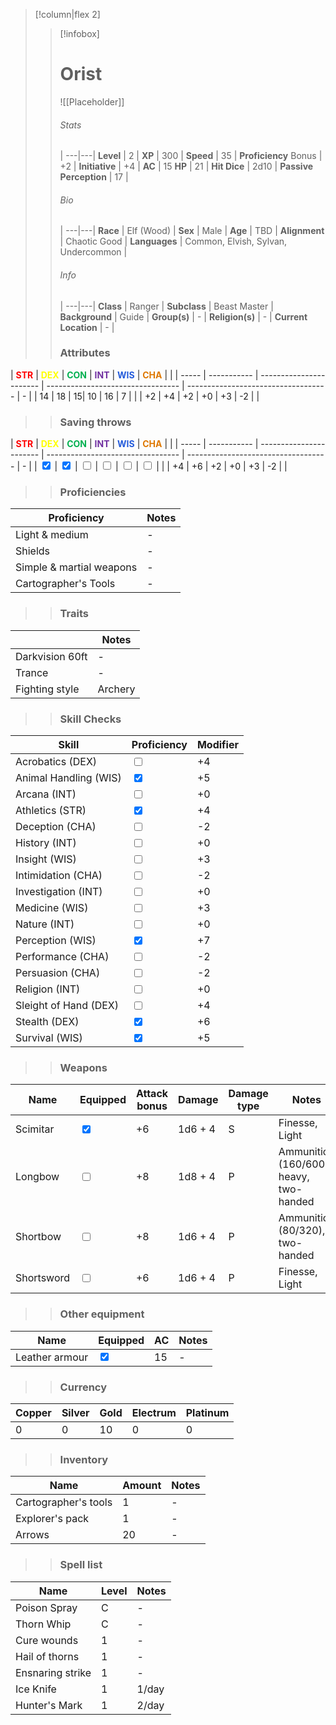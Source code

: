 >[!column|flex 2]
>> [!infobox]
>> # Orist
>> ![[Placeholder]]
>> ###### Stats
>>  |
>> ---|---|
>> **Level** | 2 |
>> **XP** | 300 |
>> **Speed** | 35 |
>> **Proficiency** Bonus | +2 |
>> **Initiative** | +4 |
>> **AC** | 15
>> **HP** | 21 |
>> **Hit Dice** | 2d10  |
>> **Passive Perception** | 17 |
>>  
>> ###### Bio
>>   |
>> ---|---|
>> **Race** | Elf (Wood) |
>> **Sex** | Male |
>> **Age** | TBD |
>> **Alignment** | Chaotic Good |
>> **Languages** | Common, Elvish, Sylvan, Undercommon |
>> ###### Info
>>   |
>> ---|---|
>> **Class** | Ranger |
>> **Subclass** | Beast Master |
>> **Background** | Guide |
>> **Group(s)** | - |
>> **Religion(s)** | - |
>> **Current Location** | - |
>>
>> ### Attributes
| <font color="#ff0000">**STR**</font> | <font color="#ffff00">**DEX**</font> | <font color="#00b050">**CON**</font> | <font color="#7030a0">**INT**</font> | <font color="#245bdb">**WIS**</font> | <font color="#de7802">**CHA**</font> | |
| ----- | ----------- | ----------------------- | --------------------------------- | ----------------------------------- | - |
| 14 | 18 | 15| 10 | 16 | 7 | |
| +2 | +4 | +2  | +0 | +3 | -2 | |
>> ### Saving throws
| <font color="#ff0000">**STR**</font> | <font color="#ffff00">**DEX**</font> | <font color="#00b050">**CON**</font> | <font color="#7030a0">**INT**</font> | <font color="#245bdb">**WIS**</font> | <font color="#de7802">**CHA**</font> | |
| ----- | ----------- | ----------------------- | --------------------------------- | ----------------------------------- | - |
| <input type="checkbox" checked> | <input type="checkbox" checked> | <input type="checkbox" unchecked>  | <input type="checkbox" unchecked> | <input type="checkbox" unchecked> | <input type="checkbox" unchecked> | |
| +4 | +6 | +2 | +0 | +3 | -2 | |
>> ### Proficiencies
| Proficiency               | Notes |
| --------------------- | --------------------------------- | 
| Light & medium      | - |
| Shields      | - |
| Simple & martial weapons      | - |
| Cartographer's Tools     | - |
>> ### Traits
|                | Notes |
| --------------------- | --------------------------------- | 
| Darkvision 60ft      | - |
| Trance      | - |
| Fighting style     | Archery |
>> ### Skill Checks
| Skill               | Proficiency   | Modifier |
| --------------------- | --------------------------------- | --- |
| Acrobatics (DEX)      | <input type="checkbox" unchecked> | +4 |
| Animal Handling (WIS) | <input type="checkbox" checked> | +5 |
| Arcana (INT)          | <input type="checkbox" unchecked> | +0 |
| Athletics (STR)       | <input type="checkbox" checked> | +4 |
| Deception (CHA)       | <input type="checkbox" unchecked> | -2 |
| History (INT)         | <input type="checkbox" unchecked> | +0 |
| Insight (WIS)         | <input type="checkbox" unchecked>   | +3 |
| Intimidation (CHA)    | <input type="checkbox" unchecked> | -2 |
| Investigation (INT)   | <input type="checkbox" unchecked>   | +0 |
| Medicine (WIS)        | <input type="checkbox" unchecked> | +3 |
| Nature (INT)          | <input type="checkbox" unchecked> | +0 |
| Perception (WIS)      | <input type="checkbox" checked>   | +7 |
| Performance (CHA)     | <input type="checkbox" unchecked> | -2 |
| Persuasion (CHA)      | <input type="checkbox" unchecked> | -2 |
| Religion (INT)        | <input type="checkbox" unchecked> | +0 |
| Sleight of Hand (DEX) | <input type="checkbox" unchecked> | +4 |
| Stealth (DEX)         | <input type="checkbox" checked> | +6 |
| Survival (WIS)        | <input type="checkbox" checked> | +5 |
>>  ### Weapons
| Name         | Equipped         | Attack bonus         | Damage         | Damage type         | Notes         |
| -------------- | -------------- | ------------ | ---------------- | ---------------- | ---------------- |
| Scimitar | <input type="checkbox" checked> | +6 | 1d6 + 4 | S | Finesse, Light |
| Longbow | <input type="checkbox" unchecked> | +8 | 1d8 + 4 | P | Ammunition (160/600), heavy, two-handed |
| Shortbow | <input type="checkbox" unchecked> | +8 | 1d6 + 4 | P | Ammunition (80/320), two-handed |
| Shortsword | <input type="checkbox" unchecked> | +6 | 1d6 + 4 | P | Finesse, Light |
>>  ### Other equipment
| Name         | Equipped         | AC         | Notes         |
| -------------- | -------------- | ------------ | ---------------- |
| Leather armour | <input type="checkbox" checked> | 15 | - |
>>  ### Currency
| Copper         | Silver         | Gold         | Electrum         | Platinum         |
| -------------- | -------------- | ------------ | ---------------- | ---------------- |
| 0 | 0 | 10 | 0 | 0 |
>>  ### Inventory
| Name         | Amount         | Notes         |
| -------------- | -------------- | ------------ |
| Cartographer's tools | 1 | - |
| Explorer's pack | 1 | - |
| Arrows | 20 | - |
>>  ### Spell list
| Name         | Level         | Notes         |
| -------------- | -------------- | ------------ |
| Poison Spray | C | - |
| Thorn Whip | C | - |
| Cure wounds | 1 | - |
| Hail of thorns | 1 | - |
| Ensnaring strike | 1 | - |
| Ice Knife | 1 | 1/day |
| Hunter's Mark | 1 | 2/day |
